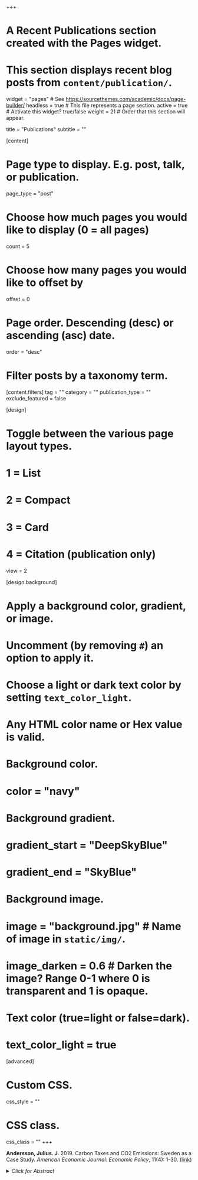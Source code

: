 +++
# A Recent Publications section created with the Pages widget.
# This section displays recent blog posts from `content/publication/`.

widget = "pages"  # See https://sourcethemes.com/academic/docs/page-builder/
headless = true  # This file represents a page section.
active = true  # Activate this widget? true/false
weight = 21  # Order that this section will appear.

title = "Publications"
subtitle = ""

[content]
  # Page type to display. E.g. post, talk, or publication.
  page_type = "post"
  
  # Choose how much pages you would like to display (0 = all pages)
  count = 5
  
  # Choose how many pages you would like to offset by
  offset = 0

  # Page order. Descending (desc) or ascending (asc) date.
  order = "desc"

  # Filter posts by a taxonomy term.
  [content.filters]
    tag = ""
    category = ""
    publication_type = ""
    exclude_featured = false
  
[design]
  # Toggle between the various page layout types.
  #   1 = List
  #   2 = Compact
  #   3 = Card
  #   4 = Citation (publication only)
  view = 2
  
[design.background]
  # Apply a background color, gradient, or image.
  #   Uncomment (by removing `#`) an option to apply it.
  #   Choose a light or dark text color by setting `text_color_light`.
  #   Any HTML color name or Hex value is valid.
  
  # Background color.
  # color = "navy"
  
  # Background gradient.
  # gradient_start = "DeepSkyBlue"
  # gradient_end = "SkyBlue"
  
  # Background image.
  # image = "background.jpg"  # Name of image in `static/img/`.
  # image_darken = 0.6  # Darken the image? Range 0-1 where 0 is transparent and 1 is opaque.

  # Text color (true=light or false=dark).
  # text_color_light = true  
  
[advanced]
 # Custom CSS. 
 css_style = ""
 
 # CSS class.
 css_class = ""
+++

 <p><strong>Andersson, Julius. J.</strong> 2019. Carbon Taxes and CO2 Emissions: Sweden as a Case Study. <em>American Economic Journal: Economic Policy</em>, 11(4): 1-30. <a href="https://www.aeaweb.org/articles?id=10.1257/pol.20170144&&from=f" target="_blank">(link)</a> 
  
<p><details>
<summary > <em>Click for Abstract</em> </summary>
<div style="text-align: justify">
This quasi-experimental study is the first to find a significant causal effect of carbon taxes on emissions, empirically analyzing the implementation of a carbon tax and a value-added tax on transport fuel in Sweden. After implementation, carbon dioxide emissions from transport declined almost 11 percent, with the largest share due to the carbon tax alone, relative to a synthetic control unit constructed from a comparable group of OECD countries. Furthermore, the carbon tax elasticity of demand for gasoline is three times larger than the price elasticity. Policy evaluations of carbon taxes, using price elasticities to simulate emission reductions, may thus significantly underestimate their true effect.
</div>
</details></p>

